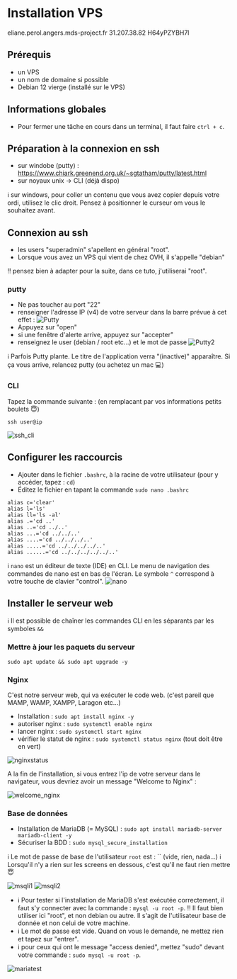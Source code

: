 # Installation VPS

eliane.perol.angers.mds-project.fr    31.207.38.82    H64yPZYBH7l

## Prérequis

- un VPS
- un nom de domaine si possible
- Debian 12 vierge (installé sur le VPS)

## Informations globales

- Pour fermer une tâche en cours dans un terminal, il faut faire `ctrl + c`.

## Préparation à la connexion en ssh

- sur windobe (putty) : https://www.chiark.greenend.org.uk/~sgtatham/putty/latest.html
- sur noyaux unix -> CLI (déjà dispo)

ℹ️ sur windows, pour coller un contenu que vous avez copier depuis votre ordi, utilisez le clic droit. Pensez à positionner le curseur om vous le souhaitez avant.

## Connexion au ssh

- les users "superadmin" s'apellent en général "root".
- Lorsque vous avez un VPS qui vient de chez OVH, il s'appelle "debian"

‼️ pensez bien à adapter pour la suite, dans ce tuto, j'utiliserai "root".

### putty

- Ne pas toucher au port "22"
- renseigner l'adresse IP (v4) de votre serveur dans la barre prévue à cet effet :
![Putty](putty.png "Putty")
- Appuyez sur "open"
- si une fenêtre d'alerte arrive, appuyez sur "accepter"
- renseignez le user (debian / root etc...) et le mot de passe
![Putty2](putty2.png "Putty2")

ℹ️ Parfois Putty plante. Le titre de l'application verra "(inactive)" apparaître. Si ça vous arrive, relancez putty (ou achetez un mac 💻)


### CLI

Tapez la commande suivante : (en remplacant par vos informations petits boulets 😇)
```
ssh user@ip
```

![ssh_cli](ssh_cli.png "ssh_cli")

## Configurer les raccourcis

- Ajouter dans le fichier `.bashrc`, à la racine de votre utilisateur (pour y accéder, tapez : `cd`)
- Éditez le fichier en tapant la commande `sudo nano .bashrc`

```
alias c='clear'
alias l='ls'
alias ll='ls -al'
alias .='cd ..'
alias ..='cd ../..'
alias ...='cd ../../..'
alias ....='cd ../../../..'
alias .....='cd ../../../../..'
alias ......='cd ../../../../../..'
```

ℹ️ `nano` est un éditeur de texte (IDE) en CLI. Le menu de navigation des commandes de nano est en bas de l'écran. Le symbole `^` correspond à votre touche de clavier "control". 
![nano](nano.png "nano")

## Installer le serveur web

ℹ️ Il est possible de chaîner les commandes CLI en les séparants par les symboles ```&&```

### Mettre à jour les paquets du serveur

```
sudo apt update && sudo apt upgrade -y
```

### Nginx

C'est notre serveur web, qui va exécuter le code web. (c'est pareil que MAMP, WAMP, XAMPP, Laragon etc...)

- Installation : `sudo apt install nginx -y`
- autoriser nginx : `sudo systemctl enable nginx`
- lancer nginx : `sudo systemctl start nginx`
- vérifier le statut de nginx : `sudo systemctl status nginx` (tout doit être en vert)

![nginxstatus](nginxstatus.png "nginxstatus")

A la fin de l'installation, si vous entrez l'ip de votre serveur dans le navigateur, vous devriez avoir un message "Welcome to Nginx" : 

![welcome_nginx](welcome_nginx.png "welcome_nginx")

### Base de données

- Installation de MariaDB (= MySQL) : `sudo apt install mariadb-server mariadb-client -y`
- Sécuriser la BDD : `sudo mysql_secure_installation`

ℹ️ Le mot de passe de base de l'utilisateur `root` est : `` (vide, rien, nada...)
ℹ️ Lorsqu'il n'y a rien sur les screens en dessous, c'est qu'il ne faut rien mettre 😇

![msqli1](msqli1.png "msqli1")
![msqli2](msqli2.png "msqli2")


- ℹ️ Pour tester si l'installation de MariaDB s'est exécutée correctement, il faut s'y connecter avec la commande : `mysql -u root -p`.
‼️ Il faut bien utiliser ici "root", et non debian ou autre. Il s'agit de l'utilisateur base de donnée et non celui de votre machine.
- ℹ️ Le mot de passe est vide. Quand on vous le demande, ne mettez rien et tapez sur "entrer".
- ℹ️ pour ceux qui ont le message "access denied", mettez "sudo" devant votre commande : `sudo mysql -u root -p`.

![mariatest](mariatest.png "mariatest")